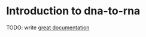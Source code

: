 # Introduction to dna-to-rna

TODO: write [great documentation](http://jacobian.org/writing/what-to-write/)
